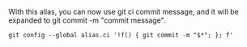 With this alias, you can now use git ci commit message, and it will be expanded to git commit -m "commit message".

````shell
git config --global alias.ci '!f() { git commit -m "$*"; }; f'

````